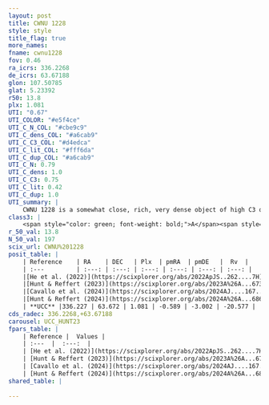 ```yaml
---
layout: post
title: CWNU 1228
style: style
title_flag: true
more_names: 
fname: cwnu1228
fov: 0.46
ra_icrs: 336.2268
de_icrs: 63.67188
glon: 107.50785
glat: 5.23392
r50: 13.8
plx: 1.081
UTI: "0.67"
UTI_COLOR: "#e5f4ce"
UTI_C_N_COL: "#cbe9c9"
UTI_C_dens_COL: "#a6cab9"
UTI_C_C3_COL: "#d4edca"
UTI_C_lit_COL: "#fff6da"
UTI_C_dup_COL: "#a6cab9"
UTI_C_N: 0.79
UTI_C_dens: 1.0
UTI_C_C3: 0.75
UTI_C_lit: 0.42
UTI_C_dup: 1.0
UTI_summary: |
    CWNU 1228 is a somewhat close, rich, very dense object of high C3 quality. It was recently reported in the literature.
class3: |
    <span style="color: green; font-weight: bold;">A</span><span style="color: #FFC300; font-weight: bold;">B</span>
r_50_val: 13.8
N_50_val: 197
scix_url: CWNU%201228
posit_table: |
    | Reference    | RA    | DEC   | Plx  | pmRA  | pmDE   |  Rv  |
    | :---         | :---: | :---: | :---: | :---: | :---: | :---: |
    |[He et al. (2022)](https://scixplorer.org/abs/2022ApJS..262....7H) | 336.209 | 63.623 | 1.093 | -0.72 | -2.98 | -- |
    |[Hunt & Reffert (2023)](https://scixplorer.org/abs/2023A%26A...673A.114H) | 336.715 | 63.717 | 1.081 | -0.468 | -3.026 | -38.195 |
    |[Cavallo et al. (2024)](https://scixplorer.org/abs/2024AJ....167...12C) | 336.607 | 63.716 | 1.087 | -- | -- | -- |
    |[Hunt & Reffert (2024)](https://scixplorer.org/abs/2024A%26A...686A..42H) | 336.715 | 63.717 | 1.081 | -0.468 | -3.026 | -38.195 |
    | **UCC** |336.227 | 63.672 | 1.081 | -0.589 | -3.002 | -20.577 | 
cds_radec: 336.2268,+63.67188
carousel: UCC_HUNT23
fpars_table: |
    | Reference |  Values |
    | :---  |  :---:  |
    | [He et al. (2022)](https://scixplorer.org/abs/2022ApJS..262....7H) | `A0=3.95, logAge=6.6` |
    | [Hunt & Reffert (2023)](https://scixplorer.org/abs/2023A%26A...673A.114H) | `AV50=3.504, diffAV50=1.414, MOD50=9.783, logAge50=6.565` |
    | [Cavallo et al. (2024)](https://scixplorer.org/abs/2024AJ....167...12C) | `AV50=2.69, dMod50=9.82, logAge50=6.89, [Fe/H]50=0.28` |
    | [Hunt & Reffert (2024)](https://scixplorer.org/abs/2024A%26A...686A..42H) | `MassJ=168.492` |
shared_table: |
    
---
```

